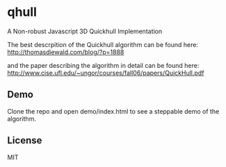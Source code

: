 # qhull

A Non-robust Javascript 3D Quickhull Implementation

The best descrpition of the Quickhull algorithm can be found here:
http://thomasdiewald.com/blog/?p=1888

and the paper describing the algorithm in detail can be found here:
http://www.cise.ufl.edu/~ungor/courses/fall06/papers/QuickHull.pdf

## Demo

Clone the repo and open demo/index.html to see a steppable demo of the algorithm.

## License

MIT
